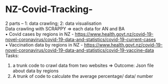 # NZ-Covid-Tracking-

2 parts – 1: data crawling; 2: data visualisation
<br>
Data crawling with SCRAPPY => each data for AN and BA
<br>
•	Covid cases by regions in NZ - https://www.health.govt.nz/covid-19-novel-coronavirus/covid-19-data-and-statistics/covid-19-current-cases
<br>
•	Vaccination data by regions in NZ - https://www.health.govt.nz/covid-19-novel-coronavirus/covid-19-data-and-statistics/covid-19-vaccine-data
<br>
Tasks:
1.	a trunk code to crawl data from two websites => Outcome: Json file about data by regions
2.	A trunk of code to calculate the average percentage/ data/ number
